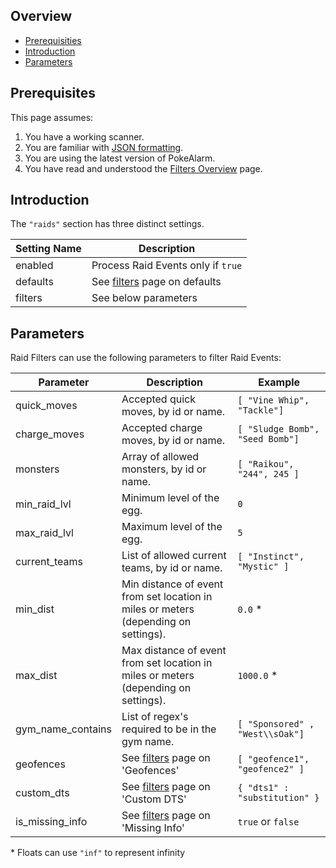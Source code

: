 ## Overview

* [Prerequisities](#prerequisites)
* [Introduction](#introduction)
* [Parameters](#parameters)

## Prerequisites
This page assumes:

1. You have a working scanner.
2. You are familiar with
[JSON formatting](https://www.w3schools.com/js/js_json_intro.asp).
3. You are using the latest version of PokeAlarm.
4. You have read and understood the [Filters Overview](filters_overview)
page.

## Introduction

The `"raids"` section has three distinct settings.

| Setting Name         | Description                                   |
| -------------------- |---------------------------------------------- |
| enabled              | Process Raid Events only if `true`         |
| defaults             | See [filters](fitlers#defaults) page on defaults|
| filters              | See below parameters                           |

## Parameters

Raid Filters can use the following parameters to filter Raid Events:

| Parameter   | Description                                  | Example |
| ----------- |--------------------------------------------- |---------|
| quick_moves | Accepted quick moves, by id or name.         | `[ "Vine Whip", "Tackle"]` |
| charge_moves | Accepted charge moves, by id or name.       | `[ "Sludge Bomb", "Seed Bomb"]` |
| monsters    | Array of allowed monsters, by id or name.    | `[ "Raikou", "244", 245 ]`|
| min_raid_lvl | Minimum level of the egg.                | `0`     |
| max_raid_lvl | Maximum level of the egg.                | `5`    |
| current_teams | List of allowed current teams, by id or name. | `[ "Instinct", "Mystic" ]` |
| min_dist    | Min distance of event from set location in miles or meters (depending on settings). | `0.0` *|
| max_dist    | Max distance of event from set location in miles or meters (depending on settings). | `1000.0` *|
| gym_name_contains | List of regex's required to be in the gym name.  | `[ "Sponsored" , "West\\sOak"]` |
| geofences   | See [filters](fitlers#defaults) page on 'Geofences'    | `[ "geofence1", "geofence2" ]` |
| custom_dts  | See [filters](fitlers#defaults) page on 'Custom DTS'   | `{ "dts1" : "substitution" }` |
| is_missing_info | See [filters](fitlers#defaults) page on 'Missing Info' | `true` or `false` |

\* Floats can use `"inf"` to represent infinity